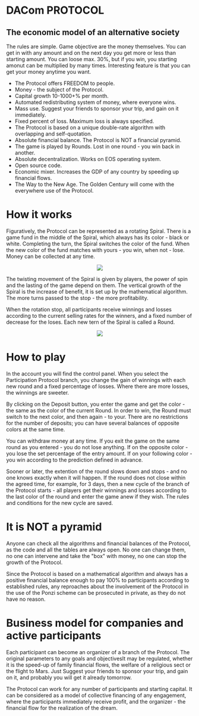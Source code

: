 # DACom PROTOCOL
## The economic model of an alternative society
The rules are simple. Game objective are the money themselves. You can get in with any amount and on the next day you get more or less than starting amount. You can loose max. 30%, but if you win, you starting amonut can be multiplied by many times. Interesting feature is that you can get your money anytime you want.

- The Protocol offers FREEDOM to people.
- Money - the subject of the Protocol. 
- Capital growth 10-1000+% per month. 
- Automated redistributing system of money, where everyone wins.
- Mass use. Suggest your friends to sponsor your trip, and gain on it immediately.
- Fixed percent of loss. Maximum loss is always specified.
- The Protocol is based on a unique double-rate algorithm with overlapping and self-quotation.
- Absolute financial balance. The Protocol is NOT a financial pyramid.
- The game is played by Rounds. Lost in one round - you win back in another.
- Absolute decentralization. Works on EOS operating system.
- Open source code.
- Economic mixer. Increases the GDP of any country by speeding up financial flows.
- The Way to the New Age. The Golden Century will come with the everywhere use of the Protocol.



# How it works
Figuratively, the Protocol can be represented as a rotating Spiral. There is a game fund in the middle of the Spiral, which always has its color - black or white. Completing the turn, the Spiral switches the color of the fund. When the new color of the fund matches with yours - you win, when not - lose. Money can be collected at any time.

<p align="center">
  <img src="https://github.com/dacom-core/protocol/blob/master/spiral2.gif"/>
</p>


The twisting movement of the Spiral is given by players, the power of spin and the lasting of the game depend on them. The vertical growth of the Spiral is the increase of benefit, it is set up by the mathematical algorithm. The more turns passed to the stop - the more profitability.

When the rotation stop, all participants receive winnings and losses according to the current selling rates for the winners, and a fixed number of decrease for the loses. Each new tern of the Spiral is called a Round.

<p align="center">
  <img src="https://github.com/dacom-core/protocol/blob/master/pools.gif"/>
</p>

# How to play
In the account you will find the control panel. When you select the Participation Protocol branch, you change the gain of winnings with each new round and a fixed percentage of losses. Where there are more losses, the winnings are sweeter.

By clicking on the Deposit button, you enter the game and get the color - the same as the color of the current Round. In order to win, the Round must switch to the next color, and then again - to your. There are no restrictions for the number of deposits; you can have several balances of opposite colors at the same time.

You can withdraw money at any time. If you exit the game on the same round as you entered - you do not lose anything. If on the opposite color - you lose the set percentage of the entry amount. If on your following color - you win according to the prediction defined in advance.

Sooner or later, the extention of the round slows down and stops - and no one knows exactly when it will happen. If the round does not close within the agreed time, for example, for 3 days, then a new cycle of the branch of the Protocol starts - all players get their winnings and losses according to the last color of the round and enter the game anew if they wish. The rules and conditions for the new cycle are saved.

# It is NOT a pyramid
Anyone can check all the algorithms and financial balances of the Protocol, as the code and all the tables are always open. No one can change them, no one can intervene and take the "box" with money, no one can stop the growth of the Protocol.

Since the Protocol is based on a mathematical algorithm and always has a positive financial balance enough to pay 100% to participants according to established rules, any reproaches about the involvement of the Protocol in the use of the Ponzi scheme can be prosecuted in private, as they do not have no reason.

# Business model for companies and active participants
Each participant can become an organizer of a branch of the Protocol. The original parameters to any goals and objectivesIt may be regulated, whether it is the speed-up of family financial flows, the welfare of a religious sect or the flight to Mars. Just Suggest your friends to sponsor your trip, and gain on it, and probably you will get it already tomorrow.

The Protocol can work for any number of participants and starting capital. It can be considered as a model of collective financing of any engagement, where the participants immediately receive profit, and the organizer - the financial flow for the realization of the dream.
